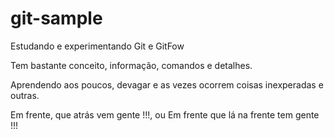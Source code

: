# git-sample

Estudando e experimentando Git e GitFow

Tem bastante conceito, informação, comandos e detalhes.

Aprendendo aos poucos, devagar e as vezes ocorrem coisas 
inexperadas e outras.

Em frente, que atrás vem gente !!!, ou
Em frente que lá na frente tem gente !!!